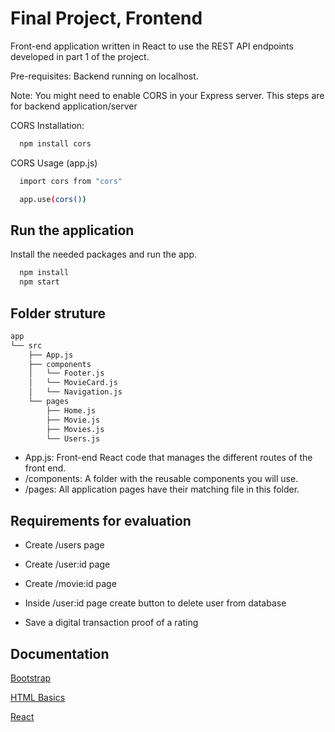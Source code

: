
# Final Project, Frontend

Front-end application written in React to use the REST API endpoints developed in part 1 of the project. 

Pre-requisites:
Backend running on localhost. 

Note:
You might need to enable CORS in your Express server. 
This steps are for backend application/server

CORS Installation:
```bash
  npm install cors
```

CORS Usage (app.js)
```bash
  import cors from "cors"

  app.use(cors())
```

## Run the application

Install the needed packages and run the app.

```bash
  npm install
  npm start
```
    
## Folder struture


```bash
app
└── src
    ├── App.js
    ├── components
    │   └── Footer.js
    │   └── MovieCard.js
    │   └── Navigation.js
    └── pages
        ├── Home.js
        ├── Movie.js
        ├── Movies.js
        └── Users.js
```

- App.js: Front-end React code that manages the different routes of the front end.
- /components: A folder with the reusable components you will use.
- /pages: All application pages have their matching file in this folder.
## Requirements for evaluation

- Create /users page 

- Create /user:id page

- Create /movie:id page

- Inside /user:id page create button to delete user from database

- Save a digital transaction proof of a rating




## Documentation

[Bootstrap](https://react-bootstrap.netlify.app/)

[HTML Basics](https://www.w3schools.com/html/html_basic.asp)

[React](https://react.dev/)
